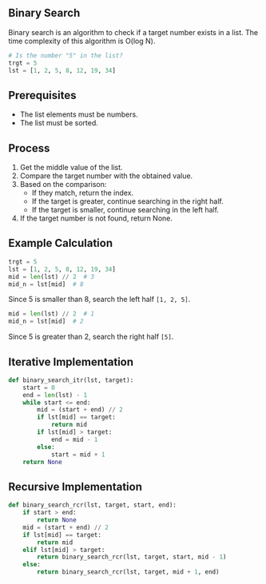 ## Binary Search
Binary search is an algorithm to check if a target number exists in a list.
The time complexity of this algorithm is O(log N).

```py
# Is the number "5" in the list?
trgt = 5
lst = [1, 2, 5, 8, 12, 19, 34]
```

## Prerequisites
- The list elements must be numbers.
- The list must be sorted.

## Process
1. Get the middle value of the list.
2. Compare the target number with the obtained value.
3. Based on the comparison:
   - If they match, return the index.
   - If the target is greater, continue searching in the right half.
   - If the target is smaller, continue searching in the left half.
4. If the target number is not found, return None.

## Example Calculation
```py
trgt = 5
lst = [1, 2, 5, 8, 12, 19, 34]
mid = len(lst) // 2  # 3
mid_n = lst[mid]  # 8
```
Since 5 is smaller than 8, search the left half `[1, 2, 5]`.

```py
mid = len(lst) // 2  # 1
mid_n = lst[mid]  # 2
```
Since 5 is greater than 2, search the right half `[5]`.

## Iterative Implementation
```py
def binary_search_itr(lst, target):
    start = 0
    end = len(lst) - 1
    while start <= end:
        mid = (start + end) // 2
        if lst[mid] == target:
            return mid
        if lst[mid] > target:
            end = mid - 1
        else:
            start = mid + 1
    return None
```

## Recursive Implementation
```py
def binary_search_rcr(lst, target, start, end):
    if start > end:
        return None
    mid = (start + end) // 2
    if lst[mid] == target:
        return mid
    elif lst[mid] > target:
        return binary_search_rcr(lst, target, start, mid - 1)
    else:
        return binary_search_rcr(lst, target, mid + 1, end)
```